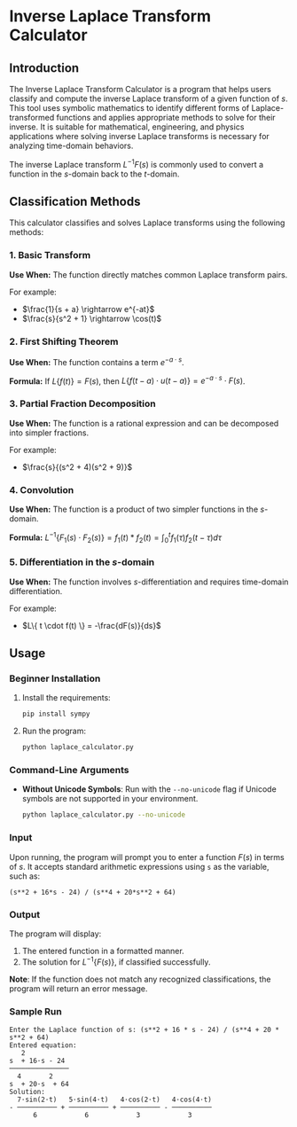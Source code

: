 # Inverse Laplace Transform Calculator

## Introduction

The Inverse Laplace Transform Calculator is a program that helps users classify and compute the inverse Laplace transform of a given function of $s$. This tool uses symbolic mathematics to identify different forms of Laplace-transformed functions and applies appropriate methods to solve for their inverse. It is suitable for mathematical, engineering, and physics applications where solving inverse Laplace transforms is necessary for analyzing time-domain behaviors.

The inverse Laplace transform $L^{-1} { F(s) }$ is commonly used to convert a function in the $s$-domain back to the $t$-domain.

## Classification Methods

This calculator classifies and solves Laplace transforms using the following methods:

### 1. Basic Transform
**Use When:** The function directly matches common Laplace transform pairs.
  
For example:
- $\frac{1}{s + a} \rightarrow e^{-at}$
- $\frac{s}{s^2 + 1} \rightarrow \cos(t)$

### 2. First Shifting Theorem
**Use When:** The function contains a term $e^{-a \cdot s}$.
  
**Formula:**
If $L\{ f(t) \} = F(s)$, then $L\{ f(t - a) \cdot u(t - a) \} = e^{-a \cdot s} \cdot F(s)$.

### 3. Partial Fraction Decomposition
**Use When:** The function is a rational expression and can be decomposed into simpler fractions.
  
For example:
- $\frac{s}{(s^2 + 4)(s^2 + 9)}$

### 4. Convolution
**Use When:** The function is a product of two simpler functions in the $s$-domain.
  
**Formula:**
$L^{-1} \{ F_1(s) \cdot F_2(s) \} = f_1(t) * f_2(t) = \int_0^t f_1(\tau) f_2(t - \tau) d\tau$

### 5. Differentiation in the $s$-domain
**Use When:** The function involves $s$-differentiation and requires time-domain differentiation.
  
For example:
- $L\{ t \cdot f(t) \} = -\frac{dF(s)}{ds}$

## Usage

### Beginner Installation

1. Install the requirements:
   ```bash
   pip install sympy
   ```
2. Run the program:
   ```bash
   python laplace_calculator.py
   ```

### Command-Line Arguments

- **Without Unicode Symbols**: Run with the `--no-unicode` flag if Unicode symbols are not supported in your environment.
  
  ```bash
  python laplace_calculator.py --no-unicode
  ```

### Input

Upon running, the program will prompt you to enter a function $F(s)$ in terms of $s$. It accepts standard arithmetic expressions using `s` as the variable, such as:

```plaintext
(s**2 + 16*s - 24) / (s**4 + 20*s**2 + 64)
```

### Output

The program will display:
1. The entered function in a formatted manner.
2. The solution for $L^{-1} \{ F(s) \}$, if classified successfully.

**Note**: If the function does not match any recognized classifications, the program will return an error message.

### Sample Run

```plaintext
Enter the Laplace function of s: (s**2 + 16 * s - 24) / (s**4 + 20 * s**2 + 64)
Entered equation:
   2
s  + 16⋅s - 24
───────────────
  4       2
s  + 20⋅s  + 64
Solution:
  7⋅sin(2⋅t)   5⋅sin(4⋅t)   4⋅cos(2⋅t)   4⋅cos(4⋅t)
- ────────── + ────────── + ────────── - ──────────
      6            6            3            3
```

